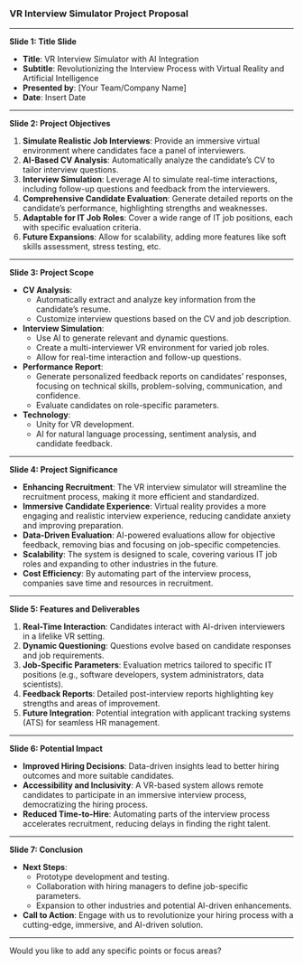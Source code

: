 ### VR Interview Simulator Project Proposal

---

**Slide 1: Title Slide**
- **Title**: VR Interview Simulator with AI Integration
- **Subtitle**: Revolutionizing the Interview Process with Virtual Reality and Artificial Intelligence
- **Presented by**: [Your Team/Company Name]
- **Date**: Insert Date

---

**Slide 2: Project Objectives**
1. **Simulate Realistic Job Interviews**: Provide an immersive virtual environment where candidates face a panel of interviewers.
2. **AI-Based CV Analysis**: Automatically analyze the candidate’s CV to tailor interview questions.
3. **Interview Simulation**: Leverage AI to simulate real-time interactions, including follow-up questions and feedback from the interviewers.
4. **Comprehensive Candidate Evaluation**: Generate detailed reports on the candidate’s performance, highlighting strengths and weaknesses.
5. **Adaptable for IT Job Roles**: Cover a wide range of IT job positions, each with specific evaluation criteria.
6. **Future Expansions**: Allow for scalability, adding more features like soft skills assessment, stress testing, etc.

---

**Slide 3: Project Scope**
- **CV Analysis**: 
  - Automatically extract and analyze key information from the candidate’s resume.
  - Customize interview questions based on the CV and job description.
- **Interview Simulation**: 
  - Use AI to generate relevant and dynamic questions.
  - Create a multi-interviewer VR environment for varied job roles.
  - Allow for real-time interaction and follow-up questions.
- **Performance Report**: 
  - Generate personalized feedback reports on candidates’ responses, focusing on technical skills, problem-solving, communication, and confidence.
  - Evaluate candidates on role-specific parameters.
- **Technology**: 
  - Unity for VR development.
  - AI for natural language processing, sentiment analysis, and candidate feedback.

---

**Slide 4: Project Significance**
- **Enhancing Recruitment**: The VR interview simulator will streamline the recruitment process, making it more efficient and standardized.
- **Immersive Candidate Experience**: Virtual reality provides a more engaging and realistic interview experience, reducing candidate anxiety and improving preparation.
- **Data-Driven Evaluation**: AI-powered evaluations allow for objective feedback, removing bias and focusing on job-specific competencies.
- **Scalability**: The system is designed to scale, covering various IT job roles and expanding to other industries in the future.
- **Cost Efficiency**: By automating part of the interview process, companies save time and resources in recruitment.

---

**Slide 5: Features and Deliverables**
1. **Real-Time Interaction**: Candidates interact with AI-driven interviewers in a lifelike VR setting.
2. **Dynamic Questioning**: Questions evolve based on candidate responses and job requirements.
3. **Job-Specific Parameters**: Evaluation metrics tailored to specific IT positions (e.g., software developers, system administrators, data scientists).
4. **Feedback Reports**: Detailed post-interview reports highlighting key strengths and areas of improvement.
5. **Future Integration**: Potential integration with applicant tracking systems (ATS) for seamless HR management.

---

**Slide 6: Potential Impact**
- **Improved Hiring Decisions**: Data-driven insights lead to better hiring outcomes and more suitable candidates.
- **Accessibility and Inclusivity**: A VR-based system allows remote candidates to participate in an immersive interview process, democratizing the hiring process.
- **Reduced Time-to-Hire**: Automating parts of the interview process accelerates recruitment, reducing delays in finding the right talent.

---

**Slide 7: Conclusion**
- **Next Steps**: 
  - Prototype development and testing.
  - Collaboration with hiring managers to define job-specific parameters.
  - Expansion to other industries and potential AI-driven enhancements.
- **Call to Action**: Engage with us to revolutionize your hiring process with a cutting-edge, immersive, and AI-driven solution.

---

Would you like to add any specific points or focus areas?
